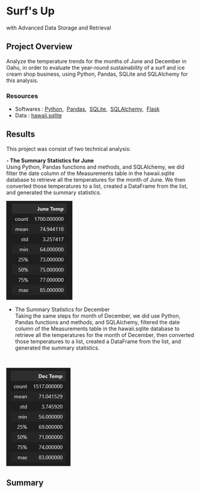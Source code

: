 # Surf's Up
with Advanced Data Storage and Retrieval

## Project Overview
Analyze the temperature trends for the months of June and December in Oahu, in order to evaluate the year-round sustainability of a surf and ice cream shop business, using Python, Pandas, SQLite and SQLAlchemy for this analysis.

### Resources
- Softwares : [Python](https://www.python.org/downloads/windows/),&nbsp; [Pandas](https://www.anaconda.com/products/distribution),&nbsp; [SQLite](https://docs.python.org/3/library/sqlite3.html),&nbsp; [SQLAlchemy](https://docs.sqlalchemy.org/en/14/intro.html),&nbsp; [Flask](https://flask.palletsprojects.com/en/2.1.x/tutorial/database/)
- Data : [hawaii.sqlite](hawaii.sqlite)


## Results
This project was consist of two technical analysis:

**- The Summary Statistics for June**<br/>
Using Python, Pandas functions and methods, and SQLAlchemy, we did filter the date column of the Measurements table in the hawaii.sqlite database to retrieve all the temperatures for the month of June. We then converted those temperatures to a list, created a DataFrame from the list, and generated the summary statistics.
<br/>

![june.png](images/june.png)

- The Summary Statistics for December <br/>
Taking the same steps for month of December, we did use Python, Pandas functions and methods, and SQLAlchemy, filtered the date column of the Measurements table in the hawaii.sqlite database to retrieve all the temperatures for the month of December, then converted those temperatures to a list, created a DataFrame from the list, and generated the summary statistics.
<br/>

![december.png](images/december.png)


## Summary
